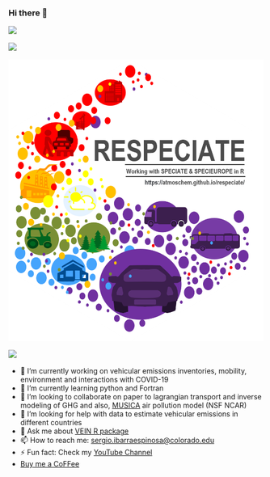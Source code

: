 ### Hi there 👋

<!--
**ibarraespinosa/ibarraespinosa** is a ✨ _special_ ✨ repository because its `README.md` (this file) appears on your GitHub profile.

-->

![](https://raw.githubusercontent.com/atmoschem/vein/master/man/figures/logo.png)

![](https://atmoschem.github.io/eixport/reference/figures/logo.gif)

![](https://github.com/atmoschem/respeciate/blob/main/man/figures/logo.png?raw=true)

![](https://atmoschem.github.io/all.gif)
- 🔭 I’m currently working on vehicular emissions inventories, mobility, environment and interactions with COVID-19
- 🌱 I’m currently learning python and Fortran
- 👯 I’m looking to collaborate on paper to lagrangian transport and inverse modeling of GHG and also, [MUSICA](https://wiki.ucar.edu/spaces/MUSICA/pages/418448638/MUSICA+Home) air pollution model (NSF NCAR)
- 🤔 I’m looking for help with data to estimate vehicular  emissions in different countries
- 💬 Ask me about [VEIN R package](https://github.com/atmoschem/vein)
- 📫 How to reach me: sergio.ibarraespinosa@colorado.edu
- ⚡ Fun fact: Check my [YouTube Channel](https://www.youtube.com/c/SergioIbarraEspinosa)
- [Buy me a CoFFee](https://www.buymeacoffee.com/ibarraespinosa)

